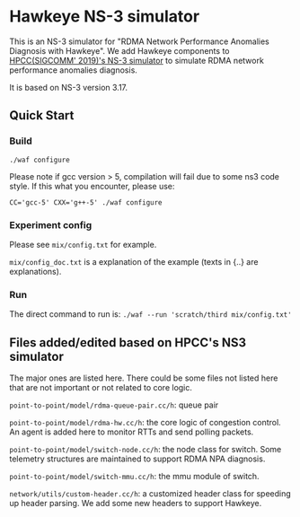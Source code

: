 # Hawkeye NS-3 simulator

This is an NS-3 simulator for "RDMA Network Performance Anomalies Diagnosis with Hawkeye". We add Hawkeye components to [HPCC(SIGCOMM' 2019)'s NS-3 simulator](https://github.com/alibaba-edu/High-Precision-Congestion-Control) to simulate RDMA network performance anomalies diagnosis.

It is based on NS-3 version 3.17.

## Quick Start

### Build
`./waf configure`

Please note if gcc version > 5, compilation will fail due to some ns3 code style.  If this what you encounter, please use:

`CC='gcc-5' CXX='g++-5' ./waf configure`

### Experiment config
Please see `mix/config.txt` for example. 

`mix/config_doc.txt` is a explanation of the example (texts in {..} are explanations).

### Run
The direct command to run is:
`./waf --run 'scratch/third mix/config.txt'`

## Files added/edited based on HPCC's NS3 simulator
The major ones are listed here. There could be some files not listed here that are not important or not related to core logic.

`point-to-point/model/rdma-queue-pair.cc/h`: queue pair

`point-to-point/model/rdma-hw.cc/h`: the core logic of congestion control. An agent is added here to monitor RTTs and send polling packets.

`point-to-point/model/switch-node.cc/h`: the node class for switch. Some telemetry structures are maintained to support RDMA NPA diagnosis.

`point-to-point/model/switch-mmu.cc/h`: the mmu module of switch.

`network/utils/custom-header.cc/h`: a customized header class for speeding up header parsing. We add some new headers to support Hawkeye.

